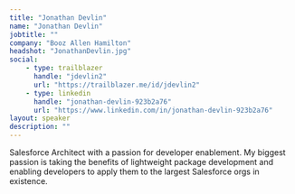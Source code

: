 ```yaml
---
title: "Jonathan Devlin"
name: "Jonathan Devlin"
jobtitle: ""
company: "Booz Allen Hamilton"
headshot: "JonathanDevlin.jpg"
social:
    - type: trailblazer
      handle: "jdevlin2"
      url: "https://trailblazer.me/id/jdevlin2"
    - type: linkedin
      handle: "jonathan-devlin-923b2a76"
      url: "https://www.linkedin.com/in/jonathan-devlin-923b2a76"
layout: speaker
description: ""
---
```


Salesforce Architect with a passion for developer enablement. My biggest passion is taking the benefits of lightweight package development and enabling developers to apply them to the largest Salesforce orgs in existence.
